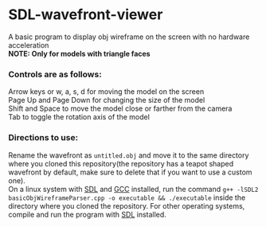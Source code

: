 # SDL-wavefront-viewer
A basic program to display obj wireframe on the screen with no hardware acceleration<br>
**NOTE: Only for models with triangle faces**
### Controls are as follows:
Arrow keys or w, a, s, d for moving the model on the screen<br>
Page Up and Page Down for changing the size of the model<br>
Shift and Space to move the model close or farther from the camera<br>
Tab to toggle the rotation axis of the model<br>
### Directions to use:
Rename the wavefront as `untitled.obj` and move it to the same directory where you cloned this repository(the repository has a teapot shaped wavefront by default, make sure to delete that if you want to use a custom one).<br>
On a linux system with [SDL](https://www.libsdl.org) and [GCC](https://gcc.gnu.org/) installed, run the command `g++ -lSDL2 basicObjWireframeParser.cpp -o executable && ./executable` inside the directory where you cloned the repository.
For other operating systems, compile and run the program with [SDL](https://www.libsdl.org/) installed.<br>
